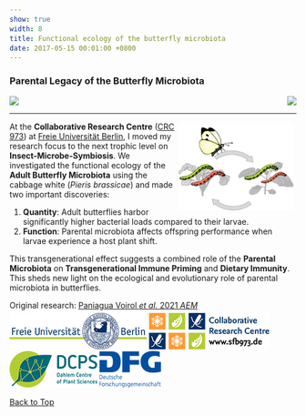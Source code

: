 ```yaml
---
show: true
width: 8
title: Functional ecology of the butterfly microbiota
date: 2017-05-15 00:01:00 +0800
---
```

<div class="p-4">
     <h3 id="Parental-Legacy">Parental Legacy of the Butterfly Microbiota</h3>
      <div style="display: flex; flex-wrap: wrap; justify-content: space-between; gap: 1px;">
     <img data-src="{{ 'assets/images/photos/IMG_2685m.jpg' | relative_url }}" class="lazy rounded frame-img" src="{{ '/assets/images/empty_300x200.png' | relative_url }}">
    <img data-src="{{ 'assets/images/photos/IMG_2631_m.jpg' | relative_url }}" class="lazy rounded frame-img" src="{{ '/assets/images/empty_300x200.png' | relative_url }}">
             </div>
     <hr />
 <img src="assets/images/photos/diet_shift.jpg" 
         alt="Diet shift" 
         class="lazy rounded" 
         style="float: right; width: 40%; height: auto; margin: 5px;">   
<p>
At the <b>Collaborative Research Centre</b> (<a href="https://www.sfb973.de/" class="external" target="_blank" rel="noopener noreferrer">CRC 973</a>) at <a href="https://www.bcp.fu-berlin.de/en/biologie/arbeitsgruppen/zoologie/ag_hilker/" class="external" target="_blank" rel="noopener noreferrer">Freie Universität Berlin</a>, I moved my research focus to the next trophic level on <strong>Insect-Microbe-Symbiosis</strong>. We investigated the functional ecology of the <b>Adult Butterfly Microbiota</b> using the cabbage white (<i>Pieris brassicae</i>) and made two important discoveries: 
<ol>
    <li><strong>Quantity</strong>: Adult butterflies harbor significantly higher bacterial loads compared to their larvae.</li>
    <li><strong>Function</strong>: Parental microbiota affects offspring performance when larvae experience a host plant shift.
</li>
    </ol>
This transgenerational effect suggests a combined role of the <strong>Parental Microbiota</strong> on <strong>Transgenerational Immune Priming</strong> and <strong>Dietary Immunity</strong>. This sheds new light on the ecological and evolutionary role of parental microbiota in butterflies.    
</p>
      
<div style="display: flex; flex-direction: column; align-items: start; gap: 5px;">
    <span>
        Original research: 
        <a href="https://journals.asm.org/doi/10.1128/aem.00596-20" class="external" target="_blank" rel="noopener noreferrer">
            Paniagua Voirol <i>et al.</i> 2021 <i>AEM</i>
        </a>
    </span>
    <div style="display: flex; gap: 10px; align-items: center;">
        <span class="__dimensions_badge_embed__" 
              data-doi="10.1128/AEM.00596-20" 
              data-style="small_rectangle">
        </span>
        <div class='altmetric-embed' 
             data-badge-popover='bottom' 
             data-doi='10.1128/AEM.00596-20'>
        </div>
        <a href="https://plu.mx/plum/a/?doi=10.1128/AEM.00596-20" 
           class="plumx-plum-print-popup" 
           data-popup="bottom" 
           data-theme="liberty" 
           data-badge="false" 
           data-size="small">
        </a>
    </div>
</div>
<img src="/assets/logo/logo64_FU.png" alt="Image 3" class="img-fluid logo-img">
     <img src="/assets/logo/logo64_CRC973.png" alt="Image 3" class="img-fluid logo-img"> 
     <img src="/assets/logo/logo64_DCPS.png" alt="Image 1" class="img-fluid logo-img">
    <img src="/assets/logo/logo64_DFGalt.png" alt="Image 1" class="img-fluid logo-img">
     <p><a href="#top">Back to Top <i class="fas fa-angle-double-up"></i></a></p>
</div>
